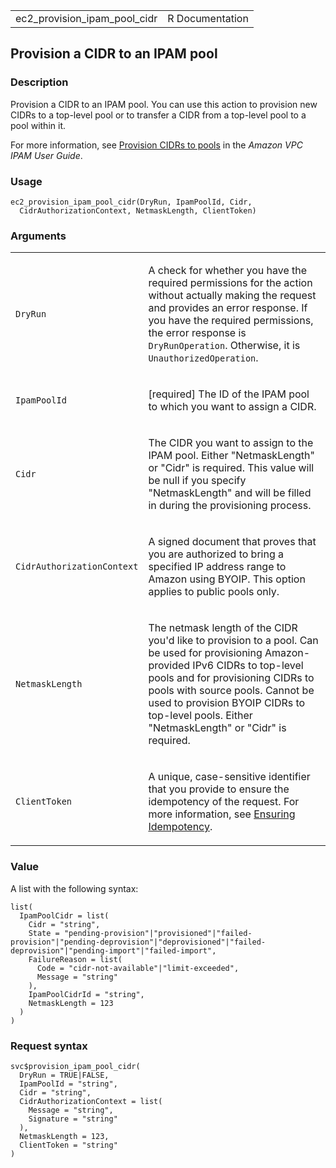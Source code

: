 <table style="width: 100%;">
<tbody>
<tr class="odd">
<td>ec2_provision_ipam_pool_cidr</td>
<td style="text-align: right;">R Documentation</td>
</tr>
</tbody>
</table>

## Provision a CIDR to an IPAM pool

### Description

Provision a CIDR to an IPAM pool. You can use this action to provision
new CIDRs to a top-level pool or to transfer a CIDR from a top-level
pool to a pool within it.

For more information, see [Provision CIDRs to
pools](https://docs.aws.amazon.com/vpc/latest/ipam/prov-cidr-ipam.html)
in the *Amazon VPC IPAM User Guide*.

### Usage

    ec2_provision_ipam_pool_cidr(DryRun, IpamPoolId, Cidr,
      CidrAuthorizationContext, NetmaskLength, ClientToken)

### Arguments

<table>
<colgroup>
<col style="width: 35%" />
<col style="width: 65%" />
</colgroup>
<tbody>
<tr class="odd">
<td><code id="ec2_provision_ipam_pool_cidr_:_DryRun">DryRun</code></td>
<td><p>A check for whether you have the required permissions for the
action without actually making the request and provides an error
response. If you have the required permissions, the error response is
<code>DryRunOperation</code>. Otherwise, it is
<code>UnauthorizedOperation</code>.</p></td>
</tr>
<tr class="even">
<td><code
id="ec2_provision_ipam_pool_cidr_:_IpamPoolId">IpamPoolId</code></td>
<td><p>[required] The ID of the IPAM pool to which you want to assign a
CIDR.</p></td>
</tr>
<tr class="odd">
<td><code id="ec2_provision_ipam_pool_cidr_:_Cidr">Cidr</code></td>
<td><p>The CIDR you want to assign to the IPAM pool. Either
"NetmaskLength" or "Cidr" is required. This value will be null if you
specify "NetmaskLength" and will be filled in during the provisioning
process.</p></td>
</tr>
<tr class="even">
<td><code
id="ec2_provision_ipam_pool_cidr_:_CidrAuthorizationContext">CidrAuthorizationContext</code></td>
<td><p>A signed document that proves that you are authorized to bring a
specified IP address range to Amazon using BYOIP. This option applies to
public pools only.</p></td>
</tr>
<tr class="odd">
<td><code
id="ec2_provision_ipam_pool_cidr_:_NetmaskLength">NetmaskLength</code></td>
<td><p>The netmask length of the CIDR you'd like to provision to a pool.
Can be used for provisioning Amazon-provided IPv6 CIDRs to top-level
pools and for provisioning CIDRs to pools with source pools. Cannot be
used to provision BYOIP CIDRs to top-level pools. Either "NetmaskLength"
or "Cidr" is required.</p></td>
</tr>
<tr class="even">
<td><code
id="ec2_provision_ipam_pool_cidr_:_ClientToken">ClientToken</code></td>
<td><p>A unique, case-sensitive identifier that you provide to ensure
the idempotency of the request. For more information, see <a
href="https://docs.aws.amazon.com/AWSEC2/latest/APIReference/Run_Instance_Idempotency.html">Ensuring
Idempotency</a>.</p></td>
</tr>
</tbody>
</table>

### Value

A list with the following syntax:

    list(
      IpamPoolCidr = list(
        Cidr = "string",
        State = "pending-provision"|"provisioned"|"failed-provision"|"pending-deprovision"|"deprovisioned"|"failed-deprovision"|"pending-import"|"failed-import",
        FailureReason = list(
          Code = "cidr-not-available"|"limit-exceeded",
          Message = "string"
        ),
        IpamPoolCidrId = "string",
        NetmaskLength = 123
      )
    )

### Request syntax

    svc$provision_ipam_pool_cidr(
      DryRun = TRUE|FALSE,
      IpamPoolId = "string",
      Cidr = "string",
      CidrAuthorizationContext = list(
        Message = "string",
        Signature = "string"
      ),
      NetmaskLength = 123,
      ClientToken = "string"
    )
